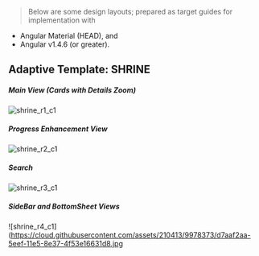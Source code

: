 > Below are some design layouts; prepared as target guides for implementation with 
*  Angular Material (HEAD), and 
*  Angular v1.4.6 (or greater).


## Adaptive Template: SHRINE

##### Main View (Cards with Details Zoom)

![shrine_r1_c1](https://cloud.githubusercontent.com/assets/210413/9978374/d7ab40ac-5eef-11e5-9d22-35df20aae2b2.jpg)

##### Progress Enhancement View

![shrine_r2_c1](https://cloud.githubusercontent.com/assets/210413/9978375/d7ab6046-5eef-11e5-8119-762cf558f6dc.jpg)

##### Search

![shrine_r3_c1](https://cloud.githubusercontent.com/assets/210413/9978376/d7abeed0-5eef-11e5-8932-ea6d8ddfd626.jpg)

##### SideBar and BottomSheet Views

![shrine_r4_c1](https://cloud.githubusercontent.com/assets/210413/9978373/d7aaf2aa-5eef-11e5-8e37-4f53e16631d8.jpg

